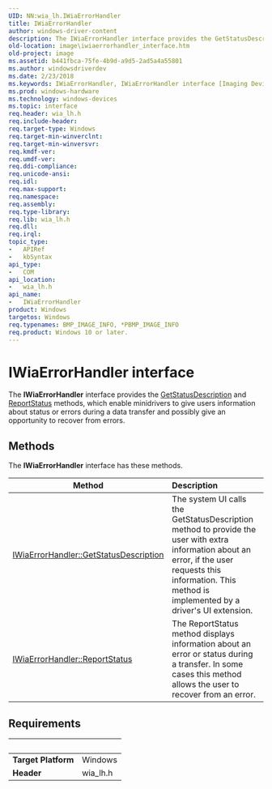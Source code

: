 ```yaml
---
UID: NN:wia_lh.IWiaErrorHandler
title: IWiaErrorHandler
author: windows-driver-content
description: The IWiaErrorHandler interface provides the GetStatusDescription and ReportStatus methods, which enable minidrivers to give users information about status or errors during a data transfer and possibly give an opportunity to recover from errors.
old-location: image\iwiaerrorhandler_interface.htm
old-project: image
ms.assetid: b441fbca-75fe-4b9d-a9d5-2ad5a4a55801
ms.author: windowsdriverdev
ms.date: 2/23/2018
ms.keywords: IWiaErrorHandler, IWiaErrorHandler interface [Imaging Devices], IWiaErrorHandler interface [Imaging Devices], described, IWiaErrorHandler_0a501695-14b7-4aab-aee8-19ce74caea94.xml, image.iwiaerrorhandler_interface, wia_lh/IWiaErrorHandler
ms.prod: windows-hardware
ms.technology: windows-devices
ms.topic: interface
req.header: wia_lh.h
req.include-header: 
req.target-type: Windows
req.target-min-winverclnt: 
req.target-min-winversvr: 
req.kmdf-ver: 
req.umdf-ver: 
req.ddi-compliance: 
req.unicode-ansi: 
req.idl: 
req.max-support: 
req.namespace: 
req.assembly: 
req.type-library: 
req.lib: wia_lh.h
req.dll: 
req.irql: 
topic_type:
-	APIRef
-	kbSyntax
api_type:
-	COM
api_location:
-	wia_lh.h
api_name:
-	IWiaErrorHandler
product: Windows
targetos: Windows
req.typenames: BMP_IMAGE_INFO, *PBMP_IMAGE_INFO
req.product: Windows 10 or later.
---
```


# IWiaErrorHandler interface

The <b>IWiaErrorHandler</b> interface provides the <a href="https://msdn.microsoft.com/c3b5622d-9d51-4008-abb0-c8a60c4a6b16">GetStatusDescription</a> and <a href="https://msdn.microsoft.com/c244d5a1-d3c1-4f8f-9b55-3729e5f13887">ReportStatus</a> methods, which enable minidrivers to give users information about status or errors during a data transfer and possibly give an opportunity to recover from errors.

## Methods

<p>The <b>IWiaErrorHandler</b> interface has these methods.</p>

| Method | Description |
| ---- |:---- |
| [IWiaErrorHandler::GetStatusDescription](nf-wia_lh-iwiaerrorhandler-getstatusdescription.md) | The system UI calls the GetStatusDescription method to provide the user with extra information about an error, if the user requests this information. This method is implemented by a driver's UI extension. |
| [IWiaErrorHandler::ReportStatus](nf-wia_lh-iwiaerrorhandler-reportstatus.md) | The ReportStatus method displays information about an error or status during a transfer. In some cases this method allows the user to recover from an error. |


## Requirements
| &nbsp; | &nbsp; |
| ---- |:---- |
| **Target Platform** | Windows |
| **Header** | wia_lh.h |